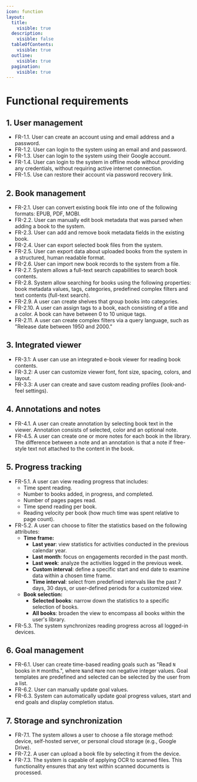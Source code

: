 ```yaml
---
icon: function
layout:
  title:
    visible: true
  description:
    visible: false
  tableOfContents:
    visible: true
  outline:
    visible: true
  pagination:
    visible: true
---
```


# Functional requirements

## 1. User management

* FR-1.1. User can create an account using and email address and a password.&#x20;
* FR-1.2. User can login to the system using an email and and password.
* FR-1.3. User can login to the system using their Google account.
* FR-1.4. User can login to the system in offline mode without providing any credentials, without requiring active internet connection.
* FR-1.5. Use can restore their account via password recovery link.

## 2. Book management

* FR-2.1. User can convert existing book file into one of the following formats: EPUB, PDF, MOBI.
* FR-2.2. User can manually edit book metadata that was parsed when adding a book to the system.
* FR-2.3. User can add and remove book metadata fields in the existing book.
* FR-2.4. User can export selected book files from the system.
* FR-2.5. User can export data about uploaded books from the system in a structured, human readable format.
* FR-2.6. User can import new book records to the system from a file.
* FR-2.7. System allows a full-text search capabilities to search book contents.&#x20;
* FR-2.8. System allow searching for books using the following properties: book metadata values, tags, categories, predefined complex filters and text contents (full-text search).
* FR-2.9. A user can create shelves that group books into categories.
* FR-2.10. A user can assign tags to a book, each consisting of a title and a color. A book can have between 0 to 10 unique tags.
* FR-2.11. A user can create complex filters via a query language, such as "Release date between 1950 and 2000."

## 3. Integrated viewer

* FR-3.1: A user can use an integrated e-book viewer for reading book contents.
* FR-3.2: A user can customize viewer font, font size, spacing, colors, and layout.
* FR-3.3: A user can create and save custom reading profiles (look-and-feel settings).

## 4. Annotations and notes

* FR-4.1. A user can create annotation by selecting book text in the viewer. Annotation consists of selected, color and an optional note.
* FR-4.5. A user can create one or more notes for each book in the library. The difference between a note and an annotation is that a note if free-style text not attached to the content in the book.&#x20;

## 5. Progress tracking

* FR-5.1. A user can view reading progress that includes:
  * Time spent reading.
  * Number to books added, in progress, and completed.
  * Number of pages pages read.
  * Time spend reading per book.
  * Reading velocity per book (how much time was spent relative to page count).
* FR-5.2. A user can choose to filter the statistics based on the following attributes:
  * **Time frame:**
    * **Last year**: view statistics for activities conducted in the previous calendar year.
    * **Last month**: focus on engagements recorded in the past month.
    * **Last week**: analyze the activities logged in the previous week.
    * **Custom interval**: define a specific start and end date to examine data within a chosen time frame.
    * **Time interval**: select from predefined intervals like the past 7 days, 30 days, or user-defined periods for a customized view.
  * **Book selection:**
    * **Selected books**: narrow down the statistics to a specific selection of books.
    * **All books**: broaden the view to encompass all books within the user's library.
* FR-5.3. The system synchronizes reading progress across all logged-in devices.

## 6. Goal management

* FR-6.1. User can create time-based reading goals such as "Read `N` books in `M` months.", where `N`and `M`are non negative integer values. Goal templates are predefined and selected can be selected by the user from a list.
* FR-6.2. User can manually update goal values.
* FR-6.3. System can automatically update goal progress values, start and end goals and display completion status.

## 7. Storage and synchronization

* FR-7.1. The system allows a user to choose a file storage method: device, self-hosted server, or personal cloud storage (e.g., Google Drive).
* FR-7.2. A user can upload a book file by selecting it from the device.
* FR-7.3. The system is capable of applying OCR to scanned files. This functionality ensures that any text within scanned documents is processed.

